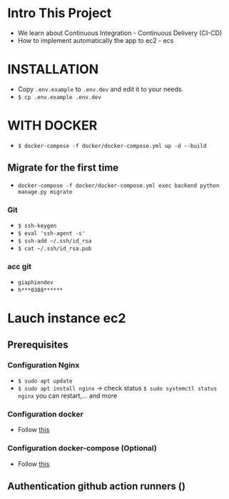 # Intro This Project

- We learn about Continuous Integration - Continuous Delivery (CI-CD)
- How to implement automatically the app to ec2 - ecs

# INSTALLATION

- Copy `.env.example` to `.env.dev` and edit it to your needs.
- `$ cp .env.example .env.dev`

# WITH DOCKER

- `$ docker-compose -f docker/docker-compose.yml up -d --build`

## Migrate for the first time

- `docker-compose -f docker/docker-compose.yml exec backend python manage.py migrate`

### Git

- `$ ssh-keygen`
- `$ eval 'ssh-agent -s'`
- `$ ssh-add ~/.ssh/id_rsa`
- `$ cat ~/.ssh/id_rsa.pub`

### acc git

- `giaphiendev`
- `h***0388******`

# Lauch instance ec2

## Prerequisites

### Configuration Nginx

- `$ sudo apt update`
- `$ sudo apt install nginx` -> check status `$ sudo systemctl status nginx` you can restart,... and more

### Configuration docker

- Follow [this](https://www.digitalocean.com/community/tutorials/how-to-install-and-use-docker-on-ubuntu-20-04)

### Configuration docker-compose (Optional)

- Follow [this](https://www.digitalocean.com/community/tutorials/how-to-install-and-use-docker-compose-on-ubuntu-20-04)

## Authentication github action runners ()
